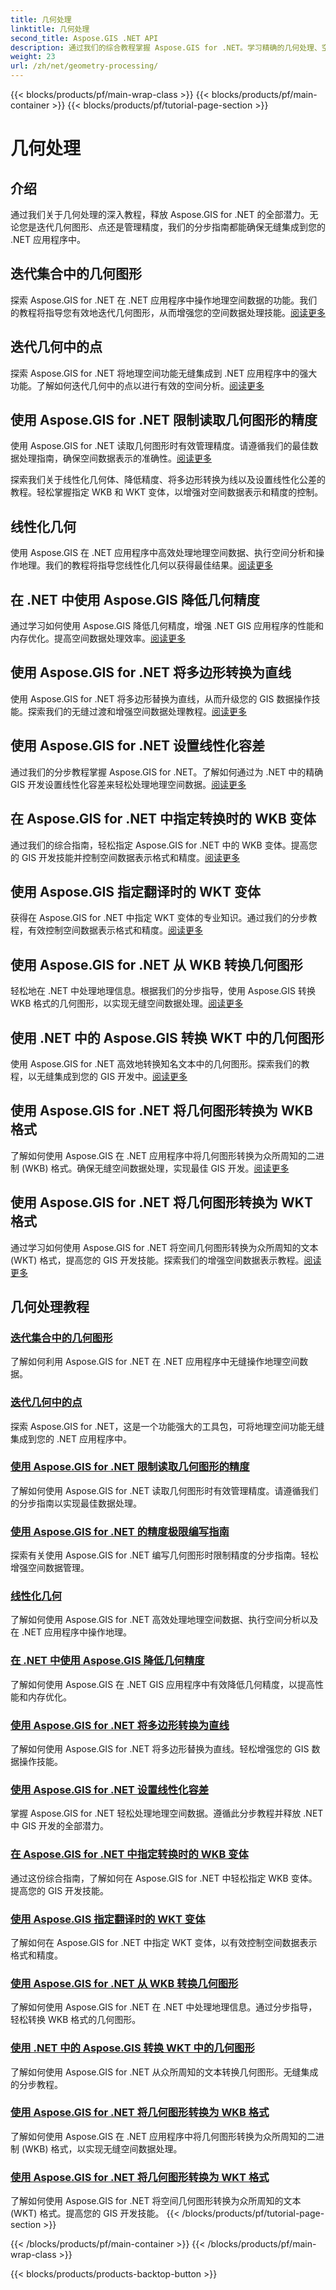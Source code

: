 ```yaml
---
title: 几何处理
linktitle: 几何处理
second_title: Aspose.GIS .NET API
description: 通过我们的综合教程掌握 Aspose.GIS for .NET。学习精确的几何处理、空间分析和数据操作，以实现最佳的 GIS 开发。
weight: 23
url: /zh/net/geometry-processing/
---
```


{{< blocks/products/pf/main-wrap-class >}}
{{< blocks/products/pf/main-container >}}
{{< blocks/products/pf/tutorial-page-section >}}

# 几何处理

## 介绍

通过我们关于几何处理的深入教程，释放 Aspose.GIS for .NET 的全部潜力。无论您是迭代几何图形、点还是管理精度，我们的分步指南都能确保无缝集成到您的 .NET 应用程序中。

## 迭代集合中的几何图形
探索 Aspose.GIS for .NET 在 .NET 应用程序中操作地理空间数据的功能。我们的教程将指导您有效地迭代几何图形，从而增强您的空间数据处理技能。[阅读更多](./iterate-over-geometries-in-collection/)

## 迭代几何中的点
探索 Aspose.GIS for .NET 将地理空间功能无缝集成到 .NET 应用程序中的强大功能。了解如何迭代几何中的点以进行有效的空间分析。[阅读更多](./iterate-over-points-in-geometry/)

## 使用 Aspose.GIS for .NET 限制读取几何图形的精度
使用 Aspose.GIS for .NET 读取几何图形时有效管理精度。请遵循我们的最佳数据处理指南，确保空间数据表示的准确性。[阅读更多](./limit-precision-reading-geometries/)

探索我们关于线性化几何体、降低精度、将多边形转换为线以及设置线性化公差的教程。轻松掌握指定 WKB 和 WKT 变体，以增强对空间数据表示和精度的控制。

## 线性化几何
使用 Aspose.GIS 在 .NET 应用程序中高效处理地理空间数据、执行空间分析和操作地理。我们的教程将指导您线性化几何以获得最佳结果。[阅读更多](./linearize-geometry/)

## 在 .NET 中使用 Aspose.GIS 降低几何精度
通过学习如何使用 Aspose.GIS 降低几何精度，增强 .NET GIS 应用程序的性能和内存优化。提高空间数据处理效率。[阅读更多](./reduce-geometry-precision/)

## 使用 Aspose.GIS for .NET 将多边形转换为直线
使用 Aspose.GIS for .NET 将多边形替换为直线，从而升级您的 GIS 数据操作技能。探索我们的无缝过渡和增强空间数据处理教程。[阅读更多](./replace-polygons-with-lines/)

## 使用 Aspose.GIS for .NET 设置线性化容差
通过我们的分步教程掌握 Aspose.GIS for .NET。了解如何通过为 .NET 中的精确 GIS 开发设置线性化容差来轻松处理地理空间数据。[阅读更多](./set-linearization-tolerance/)

## 在 Aspose.GIS for .NET 中指定转换时的 WKB 变体
通过我们的综合指南，轻松指定 Aspose.GIS for .NET 中的 WKB 变体。提高您的 GIS 开发技能并控制空间数据表示格式和精度。[阅读更多](./specify-wkb-variant-on-translation/)

## 使用 Aspose.GIS 指定翻译时的 WKT 变体
获得在 Aspose.GIS for .NET 中指定 WKT 变体的专业知识。通过我们的分步教程，有效控制空间数据表示格式和精度。[阅读更多](./specify-wkt-variant-on-translation/)

## 使用 Aspose.GIS for .NET 从 WKB 转换几何图形
轻松地在 .NET 中处理地理信息。根据我们的分步指导，使用 Aspose.GIS 转换 WKB 格式的几何图形，以实现无缝空间数据处理。[阅读更多](./translate-geometry-from-wkb/)

## 使用 .NET 中的 Aspose.GIS 转换 WKT 中的几何图形
使用 Aspose.GIS for .NET 高效地转换知名文本中的几何图形。探索我们的教程，以无缝集成到您的 GIS 开发中。[阅读更多](./translate-geometry-from-wkt/)

## 使用 Aspose.GIS for .NET 将几何图形转换为 WKB 格式
了解如何使用 Aspose.GIS 在 .NET 应用程序中将几何图形转换为众所周知的二进制 (WKB) 格式。确保无缝空间数据处理，实现最佳 GIS 开发。[阅读更多](./translate-geometry-to-wkb/)

## 使用 Aspose.GIS for .NET 将几何图形转换为 WKT 格式
通过学习如何使用 Aspose.GIS for .NET 将空间几何图形转换为众所周知的文本 (WKT) 格式，提高您的 GIS 开发技能。探索我们的增强空间数据表示教程。[阅读更多](./translate-geometry-to-wkt/)

## 几何处理教程
### [迭代集合中的几何图形](./iterate-over-geometries-in-collection/)
了解如何利用 Aspose.GIS for .NET 在 .NET 应用程序中无缝操作地理空间数据。
### [迭代几何中的点](./iterate-over-points-in-geometry/)
探索 Aspose.GIS for .NET，这是一个功能强大的工具包，可将地理空间功能无缝集成到您的 .NET 应用程序中。
### [使用 Aspose.GIS for .NET 限制读取几何图形的精度](./limit-precision-reading-geometries/)
了解如何使用 Aspose.GIS for .NET 读取几何图形时有效管理精度。请遵循我们的分步指南以实现最佳数据处理。
### [使用 Aspose.GIS for .NET 的精度极限编写指南](./limit-precision-writing-geometries/)
探索有关使用 Aspose.GIS for .NET 编写几何图形时限制精度的分步指南。轻松增强空间数据管理。
### [线性化几何](./linearize-geometry/)
了解如何使用 Aspose.GIS for .NET 高效处理地理空间数据、执行空间分析以及在 .NET 应用程序中操作地理。
### [在 .NET 中使用 Aspose.GIS 降低几何精度](./reduce-geometry-precision/)
了解如何使用 Aspose.GIS 在 .NET GIS 应用程序中有效降低几何精度，以提高性能和内存优化。
### [使用 Aspose.GIS for .NET 将多边形转换为直线](./replace-polygons-with-lines/)
了解如何使用 Aspose.GIS for .NET 将多边形替换为直线。轻松增强您的 GIS 数据操作技能。
### [使用 Aspose.GIS for .NET 设置线性化容差](./set-linearization-tolerance/)
掌握 Aspose.GIS for .NET 轻松处理地理空间数据。遵循此分步教程并释放 .NET 中 GIS 开发的全部潜力。
### [在 Aspose.GIS for .NET 中指定转换时的 WKB 变体](./specify-wkb-variant-on-translation/)
通过这份综合指南，了解如何在 Aspose.GIS for .NET 中轻松指定 WKB 变体。提高您的 GIS 开发技能。
### [使用 Aspose.GIS 指定翻译时的 WKT 变体](./specify-wkt-variant-on-translation/)
了解如何在 Aspose.GIS for .NET 中指定 WKT 变体，以有效控制空间数据表示格式和精度。
### [使用 Aspose.GIS for .NET 从 WKB 转换几何图形](./translate-geometry-from-wkb/)
了解如何使用 Aspose.GIS for .NET 在 .NET 中处理地理信息。通过分步指导，轻松转换 WKB 格式的几何图形。
### [使用 .NET 中的 Aspose.GIS 转换 WKT 中的几何图形](./translate-geometry-from-wkt/)
了解如何使用 Aspose.GIS for .NET 从众所周知的文本转换几何图形。无缝集成的分步教程。
### [使用 Aspose.GIS for .NET 将几何图形转换为 WKB 格式](./translate-geometry-to-wkb/)
了解如何使用 Aspose.GIS 在 .NET 应用程序中将几何图形转换为众所周知的二进制 (WKB) 格式，以实现无缝空间数据处理。
### [使用 Aspose.GIS for .NET 将几何图形转换为 WKT 格式](./translate-geometry-to-wkt/)
了解如何使用 Aspose.GIS for .NET 将空间几何图形转换为众所周知的文本 (WKT) 格式。提高您的 GIS 开发技能。
{{< /blocks/products/pf/tutorial-page-section >}}

{{< /blocks/products/pf/main-container >}}
{{< /blocks/products/pf/main-wrap-class >}}

{{< blocks/products/products-backtop-button >}}
